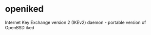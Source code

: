 openiked
========

Internet Key Exchange version 2 (IKEv2) daemon - portable version of OpenBSD iked